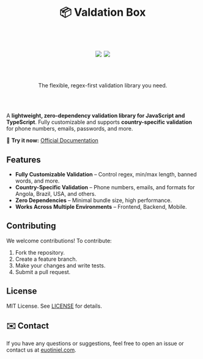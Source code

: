 <h1 align="center">
  📦 Valdation Box
  <br><br>
  <p><a href="https://npm.im/validation-box"><img src="https://badgen.net/npm/v/validation-box"></a> <a href="https://npm.im/validation-box"><img src="https://badgen.net/npm/dm/validation-box"></a>
</p>
</h1>

<br>

<p align="center">The flexible, regex-first validation library you need.</p>

<br><br>

A **lightweight, zero-dependency validation library for JavaScript and TypeScript**. Fully customizable and supports **country-specific validation** for phone numbers, emails, passwords, and more.  

🚀 **Try it now:** [Official Documentation](https://vbox.euotiniel.com/docs/introduction)

## Features  

- **Fully Customizable Validation** – Control regex, min/max length, banned words, and more.  
- **Country-Specific Validation** – Phone numbers, emails, and formats for Angola, Brazil, USA, and others.  
- **Zero Dependencies** – Minimal bundle size, high performance.  
- **Works Across Multiple Environments** – Frontend, Backend, Mobile.  


## Contributing

We welcome contributions! To contribute:

1. Fork the repository.
2. Create a feature branch.
3. Make your changes and write tests.
4. Submit a pull request.

## License

MIT License. See [LICENSE](LICENSE) for details.

## ✉️ Contact

If you have any questions or suggestions, feel free to open an issue or contact us at [euotiniel.com](https://euotiniel.com).

